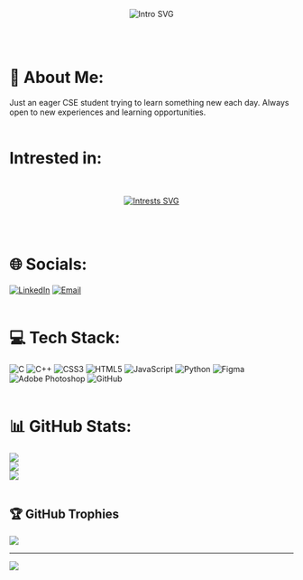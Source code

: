 <p align="center">
  <img src="https://readme-typing-svg.herokuapp.com?font=Montserrat&weight=700&size=30&letterSpacing=large&duration=4000&pause=500&color=F634F7C5&center=true&vCenter=true&width=435&lines=Hi+there+%F0%9F%91%8B;This+side+Manav+Sharma." align="center" alt="Intro SVG" />
</p>
<br><br>
 
# 💫 About Me:
Just an eager CSE student trying to learn something new each day. 
Always open to new experiences and learning opportunities.
<br><br>

# Intrested in:
<br>
<p align="center">
<a href="https://github.com/HattoriMan"><img src="https://readme-typing-svg.herokuapp.com?font=Montserrat&weight=500&size=25&pause=1000&center=true&vCenter=true&width=435&lines=Competitive+Programming;Machine+Learning;Web+Development;App+Development" alt="Intrests SVG"/></a>
</p>
<br><br>

# 🌐 Socials:
<!-- [![Instagram](https://img.shields.io/badge/Instagram-%23E4405F.svg?logo=Instagram&logoColor=white)](https://instagram.com/) -->
[![LinkedIn](https://img.shields.io/badge/LinkedIn-%230077B5.svg?logo=linkedin&logoColor=white)](https://linkedin.com/in/manav-sharma-42aa27324/)
[![Email](https://img.shields.io/badge/Email-D14836?logo=gmail&logoColor=white)](mailto:manavs19102006gmail.com?subject=Hello%20from%20GitHub) 
<br><br>

# 💻 Tech Stack:
![C](https://img.shields.io/badge/c-%2300599C.svg?style=plastic&logo=c&logoColor=white) 
![C++](https://img.shields.io/badge/c++-%2300599C.svg?style=plastic&logo=c%2B%2B&logoColor=white) 
![CSS3](https://img.shields.io/badge/css3-%231572B6.svg?style=plastic&logo=css3&logoColor=white) 
![HTML5](https://img.shields.io/badge/html5-%23E34F26.svg?style=plastic&logo=html5&logoColor=white) 
![JavaScript](https://img.shields.io/badge/javascript-%23323330.svg?style=plastic&logo=javascript&logoColor=%23F7DF1E) 
![Python](https://img.shields.io/badge/python-3670A0?style=plastic&logo=python&logoColor=ffdd54) 
![Figma](https://img.shields.io/badge/figma-%23F24E1E.svg?style=plastic&logo=figma&logoColor=white) 
![Adobe Photoshop](https://img.shields.io/badge/adobe%20photoshop-%2331A8FF.svg?style=plastic&logo=adobe%20photoshop&logoColor=white) 
![GitHub](https://img.shields.io/badge/github-%23121011.svg?style=plastic&logo=github&logoColor=white)
<br><br>

# 📊 GitHub Stats:
![](https://github-readme-stats.vercel.app/api?username=HattoriMan&theme=dark&hide_border=false&include_all_commits=false&count_private=false)<br/>
![](https://nirzak-streak-stats.vercel.app/?user=HattoriMan&theme=dark&hide_border=false)<br/>
![](https://github-readme-stats.vercel.app/api/top-langs/?username=HattoriMan&theme=dark&hide_border=false&include_all_commits=false&count_private=false&layout=compact)
<br><br>

## 🏆 GitHub Trophies
![](https://github-profile-trophy.vercel.app/?username=HattoriMan&theme=radical&no-frame=false&no-bg=true&margin-w=4)

---
[![](https://visitcount.itsvg.in/api?id=HattoriMan&icon=0&color=0)](https://visitcount.itsvg.in)
